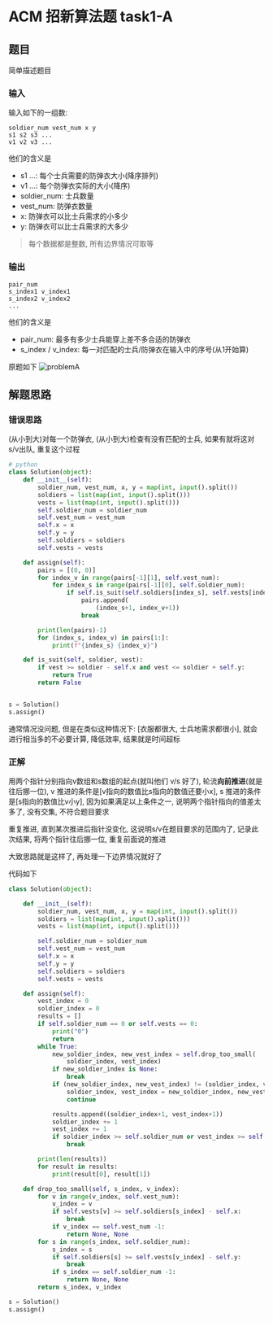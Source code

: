 
# ACM 招新算法题 task1-A

## 题目

简单描述题目

### 输入

输入如下的一组数:  

    soldier_num vest_num x y
    s1 s2 s3 ...
    v1 v2 v3 ...

他们的含义是  

- s1 ...: 每个士兵需要的防弹衣大小(降序排列)
- v1 ...: 每个防弹衣实际的大小(降序)
- soldier_num: 士兵数量
- vest_num: 防弹衣数量
- x: 防弹衣可以比士兵需求的小多少
- y: 防弹衣可以比士兵需求的大多少

> 每个数据都是整数, 所有边界情况可取等

### 输出

    pair_num
    s_index1 v_index1
    s_index2 v_index2
    ...

他们的含义是

- pair_num: 最多有多少士兵能穿上差不多合适的防弹衣
- s_index / v_index: 每一对匹配的士兵/防弹衣在输入中的序号(从1开始算)

原题如下
![problemA](https://s1.ax1x.com/2020/05/13/YdEgFs.png)

## 解题思路

### 错误思路

(从小到大)对每一个防弹衣, (从小到大)检查有没有匹配的士兵, 如果有就将这对s/v出队, 重复这个过程

```python
# python
class Solution(object):
    def __init__(self):
        soldier_num, vest_num, x, y = map(int, input().split())
        soldiers = list(map(int, input().split()))
        vests = list(map(int, input().split()))
        self.soldier_num = soldier_num
        self.vest_num = vest_num
        self.x = x
        self.y = y
        self.soldiers = soldiers
        self.vests = vests

    def assign(self):
        pairs = [(0, 0)]
        for index_v in range(pairs[-1][1], self.vest_num):
            for index_s in range(pairs[-1][0], self.soldier_num):
                if self.is_suit(self.soldiers[index_s], self.vests[index_v]):
                    pairs.append(
                        (index_s+1, index_v+1))
                    break

        print(len(pairs)-1)
        for (index_s, index_v) in pairs[1:]:
            print(f"{index_s} {index_v}")

    def is_suit(self, soldier, vest):
        if vest >= soldier - self.x and vest <= soldier + self.y:
            return True
        return False


s = Solution()
s.assign()
```

通常情况没问题, 但是在类似这种情况下: [衣服都很大, 士兵地需求都很小], 就会进行相当多的不必要计算, 降低效率, 结果就是时间超标

### 正解

用两个指针分别指向v数组和s数组的起点(就叫他们 v/s 好了), 轮流**向前推进**(就是往后挪一位), v 推进的条件是[v指向的数值比s指向的数值还要小x], s 推进的条件是[s指向的数值比v小y], 因为如果满足以上条件之一, 说明两个指针指向的值差太多了, 没有交集, 不符合题目要求  

重复推进, 直到某次推进后指针没变化, 这说明s/v在题目要求的范围内了, 记录此次结果, 将两个指针往后挪一位, 重复前面说的推进

大致思路就是这样了, 再处理一下边界情况就好了

代码如下

```python
class Solution(object):

    def __init__(self):
        soldier_num, vest_num, x, y = map(int, input().split())
        soldiers = list(map(int, input().split()))
        vests = list(map(int, input().split()))

        self.soldier_num = soldier_num
        self.vest_num = vest_num
        self.x = x
        self.y = y
        self.soldiers = soldiers
        self.vests = vests

    def assign(self):
        vest_index = 0
        soldier_index = 0
        results = []
        if self.soldier_num == 0 or self.vests == 0:
            print("0")
            return
        while True:
            new_soldier_index, new_vest_index = self.drop_too_small(
                soldier_index, vest_index)
            if new_soldier_index is None:
                break
            if (new_soldier_index, new_vest_index) != (soldier_index, vest_index):
                soldier_index, vest_index = new_soldier_index, new_vest_index
                continue

            results.append((soldier_index+1, vest_index+1))
            soldier_index += 1
            vest_index += 1
            if soldier_index >= self.soldier_num or vest_index >= self.vest_num:
                break

        print(len(results))
        for result in results:
            print(result[0], result[1])

    def drop_too_small(self, s_index, v_index):
        for v in range(v_index, self.vest_num):
            v_index = v
            if self.vests[v] >= self.soldiers[s_index] - self.x:
                break
            if v_index == self.vest_num -1:
                return None, None
        for s in range(s_index, self.soldier_num):
            s_index = s
            if self.soldiers[s] >= self.vests[v_index] - self.y:
                break
            if s_index == self.soldier_num -1:
                return None, None
        return s_index, v_index

s = Solution()
s.assign()
```